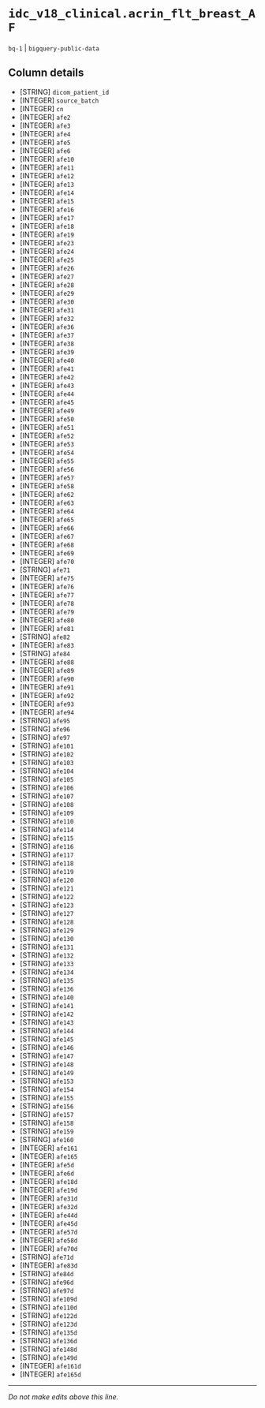 # `idc_v18_clinical.acrin_flt_breast_AF`
`bq-1` | `bigquery-public-data`

## Column details
* [STRING]    `dicom_patient_id`
* [INTEGER]   `source_batch`
* [INTEGER]   `cn`
* [INTEGER]   `afe2`
* [INTEGER]   `afe3`
* [INTEGER]   `afe4`
* [INTEGER]   `afe5`
* [INTEGER]   `afe6`
* [INTEGER]   `afe10`
* [INTEGER]   `afe11`
* [INTEGER]   `afe12`
* [INTEGER]   `afe13`
* [INTEGER]   `afe14`
* [INTEGER]   `afe15`
* [INTEGER]   `afe16`
* [INTEGER]   `afe17`
* [INTEGER]   `afe18`
* [INTEGER]   `afe19`
* [INTEGER]   `afe23`
* [INTEGER]   `afe24`
* [INTEGER]   `afe25`
* [INTEGER]   `afe26`
* [INTEGER]   `afe27`
* [INTEGER]   `afe28`
* [INTEGER]   `afe29`
* [INTEGER]   `afe30`
* [INTEGER]   `afe31`
* [INTEGER]   `afe32`
* [INTEGER]   `afe36`
* [INTEGER]   `afe37`
* [INTEGER]   `afe38`
* [INTEGER]   `afe39`
* [INTEGER]   `afe40`
* [INTEGER]   `afe41`
* [INTEGER]   `afe42`
* [INTEGER]   `afe43`
* [INTEGER]   `afe44`
* [INTEGER]   `afe45`
* [INTEGER]   `afe49`
* [INTEGER]   `afe50`
* [INTEGER]   `afe51`
* [INTEGER]   `afe52`
* [INTEGER]   `afe53`
* [INTEGER]   `afe54`
* [INTEGER]   `afe55`
* [INTEGER]   `afe56`
* [INTEGER]   `afe57`
* [INTEGER]   `afe58`
* [INTEGER]   `afe62`
* [INTEGER]   `afe63`
* [INTEGER]   `afe64`
* [INTEGER]   `afe65`
* [INTEGER]   `afe66`
* [INTEGER]   `afe67`
* [INTEGER]   `afe68`
* [INTEGER]   `afe69`
* [INTEGER]   `afe70`
* [STRING]    `afe71`
* [INTEGER]   `afe75`
* [INTEGER]   `afe76`
* [INTEGER]   `afe77`
* [INTEGER]   `afe78`
* [INTEGER]   `afe79`
* [INTEGER]   `afe80`
* [INTEGER]   `afe81`
* [STRING]    `afe82`
* [INTEGER]   `afe83`
* [STRING]    `afe84`
* [INTEGER]   `afe88`
* [INTEGER]   `afe89`
* [INTEGER]   `afe90`
* [INTEGER]   `afe91`
* [INTEGER]   `afe92`
* [INTEGER]   `afe93`
* [INTEGER]   `afe94`
* [STRING]    `afe95`
* [STRING]    `afe96`
* [STRING]    `afe97`
* [STRING]    `afe101`
* [STRING]    `afe102`
* [STRING]    `afe103`
* [STRING]    `afe104`
* [STRING]    `afe105`
* [STRING]    `afe106`
* [STRING]    `afe107`
* [STRING]    `afe108`
* [STRING]    `afe109`
* [STRING]    `afe110`
* [STRING]    `afe114`
* [STRING]    `afe115`
* [STRING]    `afe116`
* [STRING]    `afe117`
* [STRING]    `afe118`
* [STRING]    `afe119`
* [STRING]    `afe120`
* [STRING]    `afe121`
* [STRING]    `afe122`
* [STRING]    `afe123`
* [STRING]    `afe127`
* [STRING]    `afe128`
* [STRING]    `afe129`
* [STRING]    `afe130`
* [STRING]    `afe131`
* [STRING]    `afe132`
* [STRING]    `afe133`
* [STRING]    `afe134`
* [STRING]    `afe135`
* [STRING]    `afe136`
* [STRING]    `afe140`
* [STRING]    `afe141`
* [STRING]    `afe142`
* [STRING]    `afe143`
* [STRING]    `afe144`
* [STRING]    `afe145`
* [STRING]    `afe146`
* [STRING]    `afe147`
* [STRING]    `afe148`
* [STRING]    `afe149`
* [STRING]    `afe153`
* [STRING]    `afe154`
* [STRING]    `afe155`
* [STRING]    `afe156`
* [STRING]    `afe157`
* [STRING]    `afe158`
* [STRING]    `afe159`
* [STRING]    `afe160`
* [INTEGER]   `afe161`
* [INTEGER]   `afe165`
* [INTEGER]   `afe5d`
* [INTEGER]   `afe6d`
* [INTEGER]   `afe18d`
* [INTEGER]   `afe19d`
* [INTEGER]   `afe31d`
* [INTEGER]   `afe32d`
* [INTEGER]   `afe44d`
* [INTEGER]   `afe45d`
* [INTEGER]   `afe57d`
* [INTEGER]   `afe58d`
* [INTEGER]   `afe70d`
* [STRING]    `afe71d`
* [INTEGER]   `afe83d`
* [STRING]    `afe84d`
* [STRING]    `afe96d`
* [STRING]    `afe97d`
* [STRING]    `afe109d`
* [STRING]    `afe110d`
* [STRING]    `afe122d`
* [STRING]    `afe123d`
* [STRING]    `afe135d`
* [STRING]    `afe136d`
* [STRING]    `afe148d`
* [STRING]    `afe149d`
* [INTEGER]   `afe161d`
* [INTEGER]   `afe165d`

-------------------------------------------------------------------------------
*Do not make edits above this line.*
